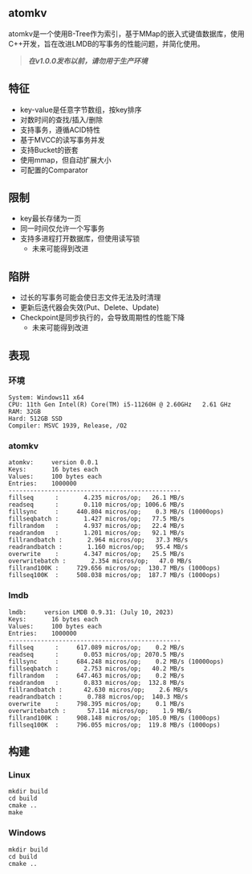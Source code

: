 ## atomkv

atomkv是一个使用B-Tree作为索引，基于MMap的嵌入式键值数据库，使用C++开发，旨在改进LMDB的写事务的性能问题，并简化使用。

> ***在v1.0.0发布以前，请勿用于生产环境***

## 特征

- key-value是任意字节数组，按key排序
- 对数时间的查找/插入/删除
- 支持事务，遵循ACID特性
- 基于MVCC的读写事务并发
- 支持Bucket的嵌套
- 使用mmap，但自动扩展大小
- 可配置的Comparator

## 限制

- key最长存储为一页
- 同一时间仅允许一个写事务
- 支持多进程打开数据库，但使用读写锁
  - 未来可能得到改进

## 陷阱

- 过长的写事务可能会使日志文件无法及时清理
- 更新后迭代器会失效(Put、Delete、Update)
- Checkpoint是同步执行的，会导致周期性的性能下降
  - 未来可能得到改进

## 表现
### 环境
```
System: Windows11 x64
CPU: 11th Gen Intel(R) Core(TM) i5-11260H @ 2.60GHz   2.61 GHz
RAM: 32GB
Hard: 512GB SSD
Compiler: MSVC 1939, Release, /O2
```

### atomkv
```
atomkv:     version 0.0.1
Keys:       16 bytes each
Values:     100 bytes each
Entries:    1000000
------------------------------------------------
fillseq      :       4.235 micros/op;   26.1 MB/s
readseq      :       0.110 micros/op; 1006.6 MB/s
fillsync     :     440.804 micros/op;    0.3 MB/s (10000ops)
fillseqbatch :       1.427 micros/op;   77.5 MB/s
fillrandom   :       4.937 micros/op;   22.4 MB/s
readrandom   :       1.201 micros/op;   92.1 MB/s
fillrandbatch :       2.964 micros/op;   37.3 MB/s
readrandbatch :       1.160 micros/op;   95.4 MB/s
overwrite    :       4.347 micros/op;   25.5 MB/s
overwritebatch :       2.354 micros/op;   47.0 MB/s
fillrand100K :     729.656 micros/op;  130.7 MB/s (1000ops)
fillseq100K  :     508.038 micros/op;  187.7 MB/s (1000ops)
```

### lmdb
```
lmdb:     version LMDB 0.9.31: (July 10, 2023)
Keys:       16 bytes each
Values:     100 bytes each
Entries:    1000000
------------------------------------------------
fillseq      :     617.089 micros/op;    0.2 MB/s
readseq      :       0.053 micros/op; 2070.5 MB/s
fillsync     :     684.248 micros/op;    0.2 MB/s (10000ops)
fillseqbatch :       2.753 micros/op;   40.2 MB/s
fillrandom   :     647.463 micros/op;    0.2 MB/s
readrandom   :       0.833 micros/op;  132.8 MB/s
fillrandbatch :      42.630 micros/op;    2.6 MB/s
readrandbatch :       0.788 micros/op;  140.3 MB/s
overwrite    :     798.395 micros/op;    0.1 MB/s
overwritebatch :      57.114 micros/op;    1.9 MB/s
fillrand100K :     908.148 micros/op;  105.0 MB/s (1000ops)
fillseq100K  :     796.055 micros/op;  119.8 MB/s (1000ops)
```

## 构建

### Linux

```
mkdir build
cd build
cmake ..
make
```

### Windows

```
mkdir build
cd build
cmake ..
```

